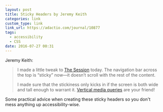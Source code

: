 ```yaml
---
layout: post
title: Sticky Headers by Jeremy Keith
categories: link
custom_type: link
link_url: https://adactio.com/journal/10877
tags:
  - accessibility
  - CSS
date: 2016-07-27 00:31
---
```

Jeremy Keith:

>I made a little tweak to [The Session](https://thesession.org/) today. The navigation bar across the top is “sticky” now—it doesn’t scroll with the rest of the content.
>
> I made sure that the stickiness only kicks in if the screen is both wide and tall enough to warrant it. [Vertical media queries](https://boagworld.com/dev/vertical-media-queries/) are your friend!

Some practical advice when creating these sticky headers so you don't mess anything up accessibility-wise.
